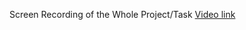 Screen Recording of the Whole Project/Task [Video link](https://drive.google.com/file/d/1XFKvbkBoXpbO5hKJFMKvds3T1exS33De/view?usp=drive_link)
